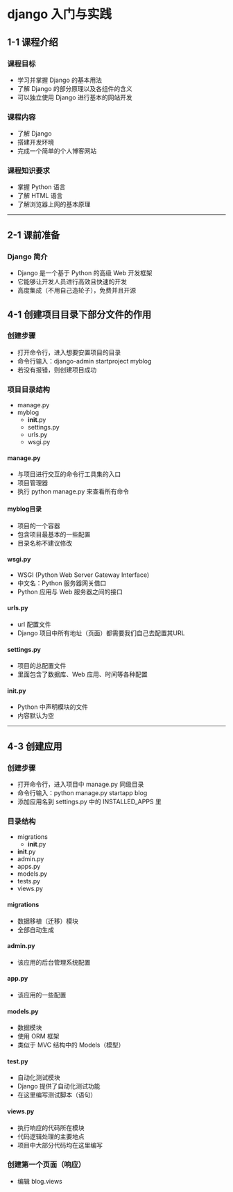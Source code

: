 # django 入门与实践

## 1-1 课程介绍

### 课程目标
* 学习并掌握 Django 的基本用法
* 了解 Django 的部分原理以及各组件的含义
* 可以独立使用 Django 进行基本的网站开发

### 课程内容
* 了解 Django
* 搭建开发环境
* 完成一个简单的个人博客网站

### 课程知识要求
* 掌握 Python 语言
* 了解 HTML 语言
* 了解浏览器上网的基本原理

---

## 2-1 课前准备

### Django 简介
* Django 是一个基于 Python 的高级 Web 开发框架
* 它能够让开发人员进行高效且快速的开发
* 高度集成（不用自己造轮子），免费并且开源

## 4-1 创建项目目录下部分文件的作用
### 创建步骤
* 打开命令行，进入想要安置项目的目录
* 命令行输入：django-admin startproject myblog
* 若没有报错，则创建项目成功

### 项目目录结构
* manage.py
* myblog
    * __init__.py
    * settings.py
    * urls.py
    * wsgi.py

#### manage.py
* 与项目进行交互的命令行工具集的入口
* 项目管理器
* 执行 python manage.py 来查看所有命令

#### myblog目录
* 项目的一个容器
* 包含项目最基本的一些配置
* 目录名称不建议修改

#### wsgi.py
* WSGI (Python Web Server Gateway Interface)
* 中文名：Python 服务器网关借口
* Python 应用与 Web 服务器之间的接口

#### urls.py
* url 配置文件
* Django 项目中所有地址（页面）都需要我们自己去配置其URL

#### settings.py
* 项目的总配置文件
* 里面包含了数据库、Web 应用、时间等各种配置

#### __init__.py
* Python 中声明模块的文件
* 内容默认为空

---

## 4-3 创建应用
### 创建步骤
* 打开命令行，进入项目中 manage.py 同级目录
* 命令行输入：python manage.py startapp blog
* 添加应用名到 settings.py 中的 INSTALLED_APPS 里

### 目录结构
* migrations
  * __init__.py
* __init__.py
* admin.py
* apps.py
* models.py
* tests.py
* views.py

#### migrations
* 数据移植（迁移）模块
* 全部自动生成

#### admin.py
* 该应用的后台管理系统配置

#### app.py
* 该应用的一些配置

#### models.py
* 数据模块
* 使用 ORM 框架
* 类似于 MVC 结构中的 Models（模型）

#### test.py
* 自动化测试模块
* Django 提供了自动化测试功能
* 在这里编写测试脚本（语句）

#### views.py
* 执行响应的代码所在模块
* 代码逻辑处理的主要地点
* 项目中大部分代码均在这里编写

### 创建第一个页面（响应）
* 编辑 blog.views 
